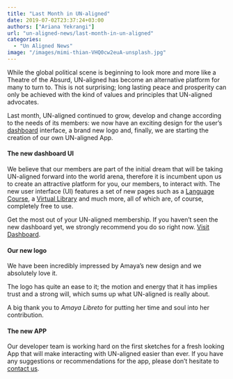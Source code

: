 ```yaml
---
title: "Last Month in UN-aligned"
date: 2019-07-02T23:37:24+03:00
authors: ["Ariana Yekrangi"]
url: "un-aligned-news/last-month-in-un-aligned"
categories: 
  - "Un Aligned News"
image: "/images/mimi-thian-VHQ0cw2euA-unsplash.jpg"
---
```


While the global political scene is beginning to look more and more like a Theatre of the Absurd, UN-aligned has become an alternative platform for many to turn to. This is not surprising; long lasting peace and prosperity can only be achieved with the kind of values and principles that UN-aligned advocates.  

Last month, UN-aligned continued to grow, develop and change according to the needs of its members: we now have an exciting design for the user’s [dashboard](https://un-aligned.org/dashboard/) interface, a brand new logo and, finally, we are starting the creation of our own UN-aligned App.  

#### **The new dashboard UI**

We believe that our members are part of the initial dream that will be taking UN-aligned forward into the world arena, therefore it is incumbent upon us to create an attractive platform for you, our members, to interact with. The new user interface (UI) features a set of new pages such as a [Language Course](https://un-aligned.org/dashboard/language-courses/), a [Virtual Library](https://un-aligned.org/dashboard/virtual-library/) and much more, all of which are, of course, completely free to use.   

Get the most out of your UN-aligned membership. If you haven’t seen the new dashboard yet, we strongly recommend you do so right now. [Visit Dashboard](https://un-aligned.org/dashboard/).

#### **Our new logo**

We have been incredibly impressed by Amaya’s new design and we absolutely love it.

The logo has quite an ease to it; the motion and energy that it has implies trust and a strong will, which sums up what UN-aligned is really about. 

A big thank you to _Amaya Libreto_ for putting her time and soul into her contribution.  

#### **The new APP**

Our developer team is working hard on the first sketches for a fresh looking App that will make interacting with UN-aligned easier than ever. If you have any suggestions or recommendations for the app, please don’t hesitate to [contact us](https://un-aligned.org/about/who-are-we/register/).
